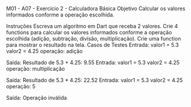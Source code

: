 M01 - A07 - Exercício 2 - Calculadora Básica
Objetivo
Calcular os valores informados conforme a operação escolhida.

Instruções
Escreva um algoritmo em Dart que receba 2 valores.
Crie 4 functions para calcular os valores informados conforme a operação escolhida (adição, subtração, divisão, multiplicação).
Crie uma function para mostrar o resultado na tela.
Casos de Testes
Entrada:
	valor1 = 5.3
	valor2 = 4.25
	operação: adição

Saída:
	Resultado de 5.3 + 4.25: 9.55
Entrada:
	valor1 = 5.3
	valor2 = 4.25
	operação: multiplicação

Saída:
	Resultado de 5.3 * 4.25: 22.52
Entrada:
	valor1 = 5.3
	valor2 = 4.25
	operação: 5

Saída:
	Operação inválida